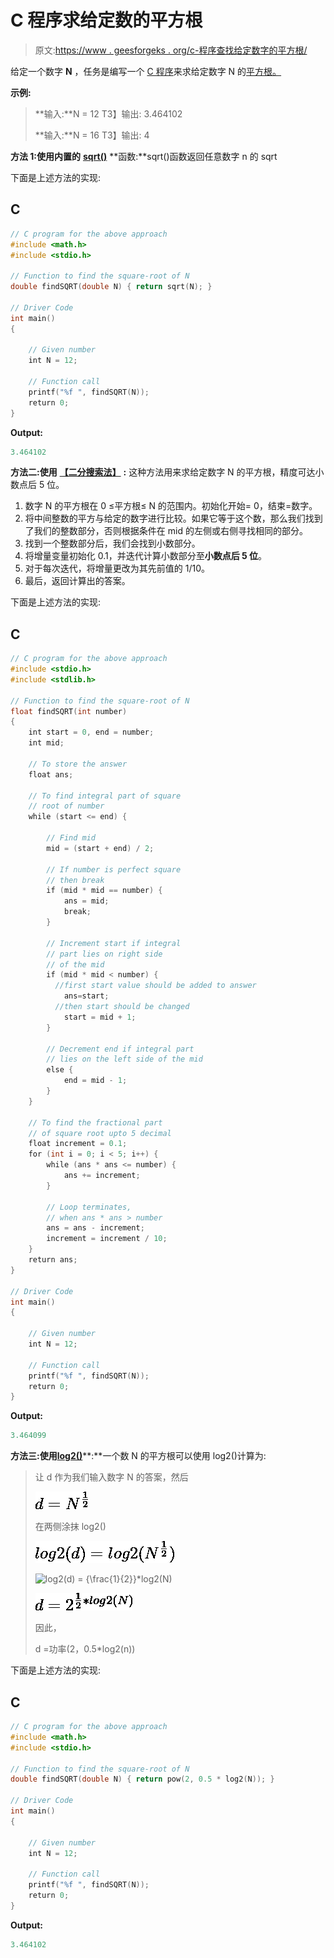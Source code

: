 # C 程序求给定数的平方根

> 原文:[https://www . geesforgeks . org/c-程序查找给定数字的平方根/](https://www.geeksforgeeks.org/c-program-to-find-square-root-of-a-given-number/)

给定一个数字 **N** ，任务是编写一个 [C 程序](https://www.geeksforgeeks.org/c-programming-language/)来求给定数字 N 的[平方根。](https://www.geeksforgeeks.org/square-root-of-an-integer/)

**示例:**

> **输入:**N = 12
> T3】输出: 3.464102
> 
> **输入:**N = 16
> T3】输出: 4

**方法 1:使用内置的** [**sqrt()**](https://www.geeksforgeeks.org/sqrt-sqrtl-sqrtf-cpp/) **函数:**sqrt()函数返回任意数字 n 的 sqrt

下面是上述方法的实现:

## C

```cpp
// C program for the above approach
#include <math.h>
#include <stdio.h>

// Function to find the square-root of N
double findSQRT(double N) { return sqrt(N); }

// Driver Code
int main()
{

    // Given number
    int N = 12;

    // Function call
    printf("%f ", findSQRT(N));
    return 0;
}
```

**Output:** 

```cpp
3.464102
```

**方法二:使用** [**【二分搜索法】**](https://www.geeksforgeeks.org/binary-search/) **:** 这种方法用来求给定数字 N 的平方根，精度可达小数点后 5 位。

1.  数字 N 的平方根在 0 ≤平方根≤ N 的范围内。初始化开始= 0，结束=数字。
2.  将中间整数的平方与给定的数字进行比较。如果它等于这个数，那么我们找到了我们的整数部分，否则根据条件在 mid 的左侧或右侧寻找相同的部分。
3.  找到一个整数部分后，我们会找到小数部分。
4.  将增量变量初始化 0.1，并迭代计算小数部分至**小数点后 5 位**。
5.  对于每次迭代，将增量更改为其先前值的 1/10。
6.  最后，返回计算出的答案。

下面是上述方法的实现:

## C

```cpp
// C program for the above approach
#include <stdio.h>
#include <stdlib.h>

// Function to find the square-root of N
float findSQRT(int number)
{
    int start = 0, end = number;
    int mid;

    // To store the answer
    float ans;

    // To find integral part of square
    // root of number
    while (start <= end) {

        // Find mid
        mid = (start + end) / 2;

        // If number is perfect square
        // then break
        if (mid * mid == number) {
            ans = mid;
            break;
        }

        // Increment start if integral
        // part lies on right side
        // of the mid
        if (mid * mid < number) {
          //first start value should be added to answer
            ans=start;
          //then start should be changed
            start = mid + 1;
        }

        // Decrement end if integral part
        // lies on the left side of the mid
        else {
            end = mid - 1;
        }
    }

    // To find the fractional part
    // of square root upto 5 decimal
    float increment = 0.1;
    for (int i = 0; i < 5; i++) {
        while (ans * ans <= number) {
            ans += increment;
        }

        // Loop terminates,
        // when ans * ans > number
        ans = ans - increment;
        increment = increment / 10;
    }
    return ans;
}

// Driver Code
int main()
{

    // Given number
    int N = 12;

    // Function call
    printf("%f ", findSQRT(N));
    return 0;
}
```

**Output:** 

```cpp
3.464099
```

**方法三:使用**[**log2()**](https://www.geeksforgeeks.org/log2-function-in-c-with-examples/)**:**一个数 N 的平方根可以使用 log2()计算为:

> 让 d 作为我们输入数字 N 的答案，然后
> 
> ![d = N^{\frac{1}{2}}    ](img/ceeea8940a0be590605d005a21bdcb15.png "Rendered by QuickLaTeX.com")
> 
> 在两侧涂抹 log2()
> 
> ![log2(d) = log2(N^{\frac{1}{2}})     ](img/363e1aad6700c111efe881f1d62a0caa.png "Rendered by QuickLaTeX.com")
> 
> ![log2(d) = {\frac{1}{2}}*log2(N)     ](img/a311342a6dd2082df22650c90be4d171.png "Rendered by QuickLaTeX.com")
> 
> ![d = 2^{{\frac{1}{2}}*log2(N)}    ](img/1968588893adce5e1d3d22156ab633ce.png "Rendered by QuickLaTeX.com")
> 
> 因此，
> 
> d =功率(2，0.5*log2(n))

下面是上述方法的实现:

## C

```cpp
// C program for the above approach
#include <math.h>
#include <stdio.h>

// Function to find the square-root of N
double findSQRT(double N) { return pow(2, 0.5 * log2(N)); }

// Driver Code
int main()
{

    // Given number
    int N = 12;

    // Function call
    printf("%f ", findSQRT(N));
    return 0;
}
```

**Output:** 

```cpp
3.464102
```